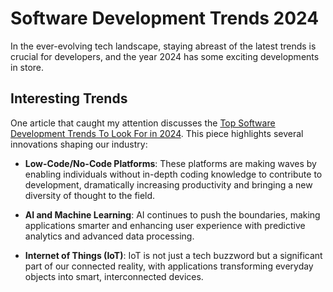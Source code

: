 # Software Development Trends 2024

In the ever-evolving tech landscape, staying abreast of the latest trends is crucial for developers, and the year 2024 has some exciting developments in store.

## Interesting Trends

One article that caught my attention discusses the [Top Software Development Trends To Look For in 2024](https://dzone.com/articles/top-software-development-trends-to-look-for-in-2024). This piece highlights several innovations shaping our industry:

- **Low-Code/No-Code Platforms**: These platforms are making waves by enabling individuals without in-depth coding knowledge to contribute to development, dramatically increasing productivity and bringing a new diversity of thought to the field.

- **AI and Machine Learning**: AI continues to push the boundaries, making applications smarter and enhancing user experience with predictive analytics and advanced data processing.

- **Internet of Things (IoT)**: IoT is not just a tech buzzword but a significant part of our connected reality, with applications transforming everyday objects into smart, interconnected devices.

